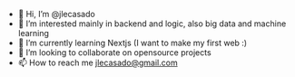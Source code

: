 - 👋 Hi, I’m @jlecasado
- 👀 I’m interested mainly in backend and logic, also big data and machine learning
- 🌱 I’m currently learning Nextjs (I want to make my first web :)
- 💞️ I’m looking to collaborate on opensource projects
- 📫 How to reach me jlecasado@gmail.com
